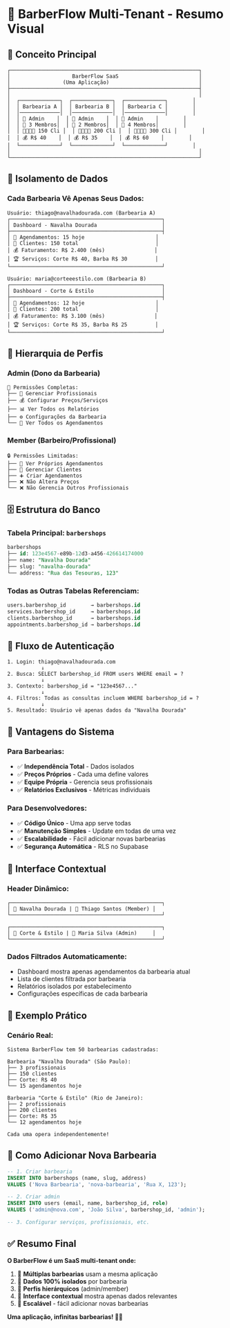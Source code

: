 # 🏢 BarberFlow Multi-Tenant - Resumo Visual

## 🎯 **Conceito Principal**

```
┌─────────────────────────────────────────────────────────────┐
│                    BarberFlow SaaS                          │
│                 (Uma Aplicação)                             │
├─────────────────────────────────────────────────────────────┤
│                                                             │
│  ┌─────────────┐  ┌─────────────┐  ┌─────────────┐        │
│  │ Barbearia A │  │ Barbearia B │  │ Barbearia C │        │
│  │─────────────│  │─────────────│  │─────────────│        │
│  │ 👤 Admin    │  │ 👤 Admin    │  │ 👤 Admin    │        │
│  │ 👥 3 Membros│  │ 👥 2 Membros│  │ 👥 4 Membros│        │
│  │ 👨‍👩‍👧‍👦 150 Cli │  │ 👨‍👩‍👧‍👦 200 Cli │  │ 👨‍👩‍👧‍👦 300 Cli │        │
│  │ 💰 R$ 40    │  │ 💰 R$ 35    │  │ 💰 R$ 60    │        │
│  └─────────────┘  └─────────────┘  └─────────────┘        │
│                                                             │
└─────────────────────────────────────────────────────────────┘
```

## 🔐 **Isolamento de Dados**

### **Cada Barbearia Vê Apenas Seus Dados:**

```
Usuário: thiago@navalhadourada.com (Barbearia A)
┌─────────────────────────────────────────────────┐
│ Dashboard - Navalha Dourada                     │
├─────────────────────────────────────────────────┤
│ 📅 Agendamentos: 15 hoje                       │
│ 👥 Clientes: 150 total                         │
│ 💰 Faturamento: R$ 2.400 (mês)                │
│ 🏆 Serviços: Corte R$ 40, Barba R$ 30         │
└─────────────────────────────────────────────────┘

Usuário: maria@corteeestilo.com (Barbearia B)  
┌─────────────────────────────────────────────────┐
│ Dashboard - Corte & Estilo                      │
├─────────────────────────────────────────────────┤
│ 📅 Agendamentos: 12 hoje                       │
│ 👥 Clientes: 200 total                         │
│ 💰 Faturamento: R$ 3.100 (mês)                │
│ 🏆 Serviços: Corte R$ 35, Barba R$ 25         │
└─────────────────────────────────────────────────┘
```

## 👥 **Hierarquia de Perfis**

### **Admin (Dono da Barbearia)**
```
🔑 Permissões Completas:
├── 👥 Gerenciar Profissionais
├── 💰 Configurar Preços/Serviços  
├── 📊 Ver Todos os Relatórios
├── ⚙️ Configurações da Barbearia
└── 📅 Ver Todos os Agendamentos
```

### **Member (Barbeiro/Profissional)**
```
🔒 Permissões Limitadas:
├── 📅 Ver Próprios Agendamentos
├── 👤 Gerenciar Clientes
├── ➕ Criar Agendamentos
├── ❌ Não Altera Preços
└── ❌ Não Gerencia Outros Profissionais
```

## 🗄️ **Estrutura do Banco**

### **Tabela Principal: `barbershops`**
```sql
barbershops
├── id: 123e4567-e89b-12d3-a456-426614174000
├── name: "Navalha Dourada"
├── slug: "navalha-dourada"
└── address: "Rua das Tesouras, 123"
```

### **Todas as Outras Tabelas Referenciam:**
```sql
users.barbershop_id        → barbershops.id
services.barbershop_id     → barbershops.id  
clients.barbershop_id      → barbershops.id
appointments.barbershop_id → barbershops.id
```

## 🔄 **Fluxo de Autenticação**

```
1. Login: thiago@navalhadourada.com
           ↓
2. Busca: SELECT barbershop_id FROM users WHERE email = ?
           ↓  
3. Contexto: barbershop_id = "123e4567..."
           ↓
4. Filtros: Todas as consultas incluem WHERE barbershop_id = ?
           ↓
5. Resultado: Usuário vê apenas dados da "Navalha Dourada"
```

## 🚀 **Vantagens do Sistema**

### **Para Barbearias:**
- ✅ **Independência Total** - Dados isolados
- ✅ **Preços Próprios** - Cada uma define valores
- ✅ **Equipe Própria** - Gerencia seus profissionais
- ✅ **Relatórios Exclusivos** - Métricas individuais

### **Para Desenvolvedores:**
- ✅ **Código Único** - Uma app serve todas
- ✅ **Manutenção Simples** - Update em todas de uma vez
- ✅ **Escalabilidade** - Fácil adicionar novas barbearias
- ✅ **Segurança Automática** - RLS no Supabase

## 📱 **Interface Contextual**

### **Header Dinâmico:**
```
┌─────────────────────────────────────────────────┐
│ 🏢 Navalha Dourada | 👤 Thiago Santos (Member) │
└─────────────────────────────────────────────────┘

┌─────────────────────────────────────────────────┐  
│ 🏢 Corte & Estilo | 👤 Maria Silva (Admin)     │
└─────────────────────────────────────────────────┘
```

### **Dados Filtrados Automaticamente:**
- Dashboard mostra apenas agendamentos da barbearia atual
- Lista de clientes filtrada por barbearia
- Relatórios isolados por estabelecimento
- Configurações específicas de cada barbearia

## 🎯 **Exemplo Prático**

### **Cenário Real:**
```
Sistema BarberFlow tem 50 barbearias cadastradas:

Barbearia "Navalha Dourada" (São Paulo):
├── 3 profissionais
├── 150 clientes  
├── Corte: R$ 40
└── 15 agendamentos hoje

Barbearia "Corte & Estilo" (Rio de Janeiro):
├── 2 profissionais
├── 200 clientes
├── Corte: R$ 35  
└── 12 agendamentos hoje

Cada uma opera independentemente!
```

## 🔧 **Como Adicionar Nova Barbearia**

```sql
-- 1. Criar barbearia
INSERT INTO barbershops (name, slug, address) 
VALUES ('Nova Barbearia', 'nova-barbearia', 'Rua X, 123');

-- 2. Criar admin
INSERT INTO users (email, name, barbershop_id, role)
VALUES ('admin@nova.com', 'João Silva', barbershop_id, 'admin');

-- 3. Configurar serviços, profissionais, etc.
```

## ✅ **Resumo Final**

**O BarberFlow é um SaaS multi-tenant onde:**

1. 🏢 **Múltiplas barbearias** usam a mesma aplicação
2. 🔐 **Dados 100% isolados** por barbearia  
3. 👥 **Perfis hierárquicos** (admin/member)
4. 🎯 **Interface contextual** mostra apenas dados relevantes
5. 🚀 **Escalável** - fácil adicionar novas barbearias

**Uma aplicação, infinitas barbearias! 🏢✨**